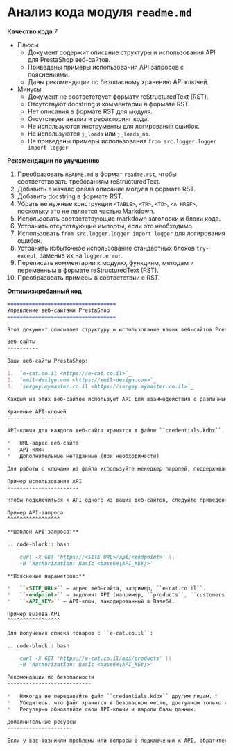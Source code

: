 # Анализ кода модуля `readme.md`

**Качество кода**
7
-  Плюсы
    -  Документ содержит описание структуры и использования API для PrestaShop веб-сайтов.
    -  Приведены примеры использования API запросов с пояснениями.
    -  Даны рекомендации по безопасному хранению API ключей.
-  Минусы
    -  Документ не соответствует формату reStructuredText (RST).
    -  Отсутствуют docstring и комментарии в формате RST.
    -  Нет описания в формате RST для модуля.
    -  Отсутствует анализ и рефакторинг кода.
    -  Не используются инструменты для логирования ошибок.
    -  Не используются `j_loads` или `j_loads_ns`.
    -  Не приведены примеры использования `from src.logger.logger import logger`

**Рекомендации по улучшению**

1.  Преобразовать `README.md` в формат `readme.rst`, чтобы соответствовать требованиям reStructuredText.
2.  Добавить в начало файла описание модуля в формате RST.
3.  Добавить docstring в формате RST.
4.  Убрать не нужные конструкции `<TABLE>`, `<TR>`, `<TD>`, `<A HREF>`, поскольку это не является частью Markdown.
5.  Использовать соответствующие markdown заголовки и блоки кода.
6.  Устранить отсутствующие импорты, если это необходимо.
7.  Использовать `from src.logger.logger import logger` для логирования ошибок.
8.  Устранить избыточное использование стандартных блоков `try-except`, заменив их на `logger.error`.
9.  Переписать комментарии к модулю, функциям, методам и переменным в формате reStructuredText (RST).
10. Преобразовать примеры в соответствии с RST.

**Оптимизиробанный код**

```markdown
===================================
Управление веб-сайтами PrestaShop
===================================

Этот документ описывает структуру и использование ваших веб-сайтов PrestaShop, а также хранение и использование API-ключей.

Веб-сайты
----------

Ваши веб-сайты PrestaShop:

1.  `e-cat.co.il <https://e-cat.co.il>`_
2.  `emil-design.com <https://emil-design.com>`_
3.  `sergey.mymaster.co.il <https://sergey.mymaster.co.il>`_

Каждый из этих веб-сайтов использует API для взаимодействия с различными параметрами и функциями.

Хранение API-ключей
-------------------

API-ключи для каждого веб-сайта хранятся в файле ``credentials.kdbx``. Этот файл представляет собой безопасную базу данных паролей и содержит следующие данные для каждого веб-сайта:

*   URL-адрес веб-сайта
*   API-ключ
*   Дополнительные метаданные (при необходимости)

Для работы с ключами из файла используйте менеджер паролей, поддерживающий формат ``.kdbx``, например, `KeePass <https://keepass.info/>`_ или `KeePassXC <https://keepassxc.org/>`_.

Пример использования API
-----------------------

Чтобы подключиться к API одного из ваших веб-сайтов, следуйте приведенному ниже шаблону:

Пример API-запроса
^^^^^^^^^^^^^^^^^

**Шаблон API-запроса:**

.. code-block:: bash

    curl -X GET 'https://<SITE_URL>/api/<endpoint>' \\
    -H 'Authorization: Basic <base64(API_KEY)>'

**Пояснение параметров:**

*   ``<SITE_URL>`` — адрес веб-сайта, например, ``e-cat.co.il``.
*   ``<endpoint>`` — эндпоинт API (например, ``products``, ``customers``).
*   ``<API_KEY>`` — API-ключ, закодированный в Base64.

Пример вызова API
^^^^^^^^^^^^^^^^^

Для получения списка товаров с ``e-cat.co.il``:

.. code-block:: bash

    curl -X GET 'https://e-cat.co.il/api/products' \\
    -H 'Authorization: Basic <base64(API_KEY)>'

Рекомендации по безопасности
---------------------------

*   Никогда не передавайте файл ``credentials.kdbx`` другим лицам. ❗
*   Убедитесь, что файл хранится в безопасном месте, доступном только вам. (Папка ``secrets`` в корне проекта исключена из ``git``).
*   Регулярно обновляйте свои API-ключи и пароли базы данных.

Дополнительные ресурсы
---------------------

Если у вас возникли проблемы или вопросы о подключении к API, обратитесь к `официальной документации PrestaShop API <https://devdocs.prestashop.com/>`_, в которой представлена информация о доступных эндпоинтах и способах взаимодействия с ними.
```